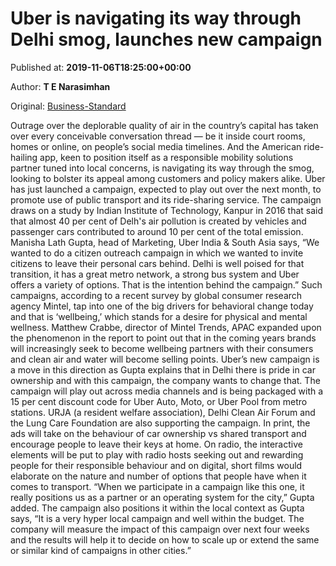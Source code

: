 
# Uber is navigating its way through Delhi smog, launches new campaign

Published at: **2019-11-06T18:25:00+00:00**

Author: **T E Narasimhan**

Original: [Business-Standard](https://www.business-standard.com/article/companies/uber-is-navigating-its-way-through-delhi-smog-launches-new-campaign-119110601951_1.html)

Outrage over the deplorable quality of air in the country’s capital has taken over every conceivable conversation thread — be it inside court rooms, homes or online, on people’s social media timelines. And the American ride-hailing app, keen to position itself as a responsible mobility solutions partner tuned into local concerns, is navigating its way through the smog, looking to bolster its appeal among customers and policy makers alike.
Uber has just launched a campaign, expected to play out over the next month, to promote use of public transport and its ride-sharing service. The campaign draws on a study by Indian Institute of Technology, Kanpur in 2016 that said that almost 40 per cent of Delh's air pollution is created by vehicles and passenger cars contributed to around 10 per cent of the total emission.
Manisha Lath Gupta, head of Marketing, Uber India & South Asia says, “We wanted to do a citizen outreach campaign in which we wanted to invite citizens to leave their personal cars behind. Delhi is well poised for that transition, it has a great metro network, a strong bus system and Uber offers a variety of options. That is the intention behind the campaign.”
Such campaigns, according to a recent survey by global consumer research agency Mintel, tap into one of the big drivers for behavioral change today and that is ‘wellbeing,’ which stands for a desire for physical and mental wellness. Matthew Crabbe, director of Mintel Trends, APAC expanded upon the phenomenon in the report to point out that in the coming years brands will increasingly seek to become wellbeing partners with their consumers and clean air and water will become selling points.
Uber’s new campaign is a move in this direction as Gupta explains that in Delhi there is pride in car ownership and with this campaign, the company wants to change that. The campaign will play out across media channels and is being packaged with a 15 per cent discount code for Uber Auto, Moto, or Uber Pool from metro stations. URJA (a resident welfare association), Delhi Clean Air Forum and the Lung Care Foundation are also supporting the campaign.
In print, the ads will take on the behaviour of car ownership vs shared transport and encourage people to leave their keys at home. On radio, the interactive elements will be put to play with radio hosts seeking out and rewarding people for their responsible behaviour and on digital, short films would elaborate on the nature and number of options that people have when it comes to transport. “When we participate in a campaign like this one, it really positions us as a partner or an operating system for the city,” Gupta added.
The campaign also positions it within the local context as Gupta says, “It is a very hyper local campaign and well within the budget. The company will measure the impact of this campaign over next four weeks and the results will help it to decide on how to scale up or extend the same or similar kind of campaigns in other cities.”
